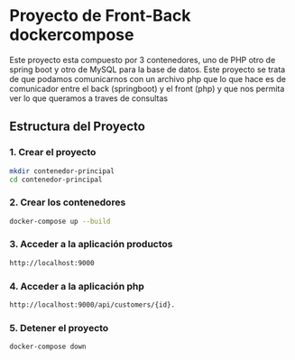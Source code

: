 # Proyecto de Front-Back dockercompose

Este proyecto esta compuesto por 3 contenedores, uno de PHP otro de spring boot y otro de MySQL para la base de datos. Este proyecto se trata de que podamos comunicarnos con un archivo php que lo que hace es de comunicador entre el back (springboot) y el front (php) y que nos permita ver lo que queramos a traves de consultas
## Estructura del Proyecto

### 1. Crear el proyecto

```sh
mkdir contenedor-principal
cd contenedor-principal
```

### 2. Crear los contenedores

```sh
docker-compose up --build
```

### 3. Acceder a la aplicación productos

```sh
http://localhost:9000
```

### 4. Acceder a la aplicación php

```sh
http://localhost:9000/api/customers/{id}.

``` 
### 5. Detener el proyecto

```sh
docker-compose down
``` 
